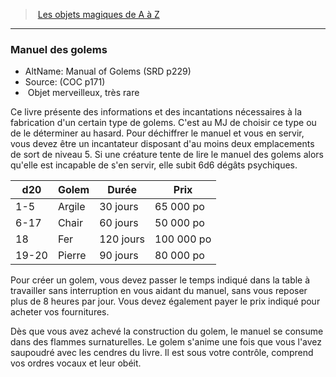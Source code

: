 ﻿> [Les objets magiques de A à Z](hd_magicitems_az_les_objets_magiques_de_a_a_z.md)

---

### Manuel des golems

- AltName: Manual of Golems (SRD p229)
- Source: (COC p171)
-  Objet merveilleux, très rare

Ce livre présente des informations et des incantations nécessaires à la fabrication d'un certain type de golems. C'est au MJ de choisir ce type ou de le déterminer au hasard. Pour déchiffrer le manuel et vous en servir, vous devez être un incantateur disposant d'au moins deux emplacements de sort de niveau 5. Si une créature tente de lire le manuel des golems alors qu'elle est incapable de s'en servir, elle subit 6d6 dégâts psychiques.

|d20|Golem|Durée|Prix|
|---|---|---|---|
|1-5|Argile|30 jours|65 000 po|
|6-17|Chair|60 jours|50 000 po|
|18|Fer|120 jours|100 000 po|
|19-20|Pierre|90 jours|80 000 po|

Pour créer un golem, vous devez passer le temps indiqué dans la table à travailler sans interruption en vous aidant du manuel, sans vous reposer plus de 8 heures par jour. Vous devez également payer le prix indiqué pour acheter vos fournitures.

Dès que vous avez achevé la construction du golem, le manuel se consume dans des flammes surnaturelles. Le golem s'anime une fois que vous l'avez saupoudré avec les cendres du livre. Il est sous votre contrôle, comprend vos ordres vocaux et leur obéit.

